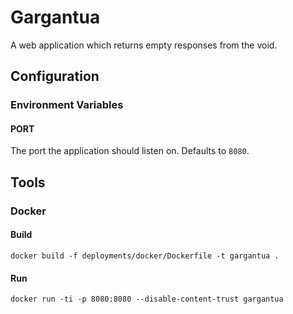 # Gargantua

A web application which returns empty responses from the void.

## Configuration

### Environment Variables

#### PORT

The port the application should listen on. Defaults to `8080`.

## Tools

### Docker

#### Build

```
docker build -f deployments/docker/Dockerfile -t gargantua .
```

#### Run

```
docker run -ti -p 8080:8080 --disable-content-trust gargantua
```
